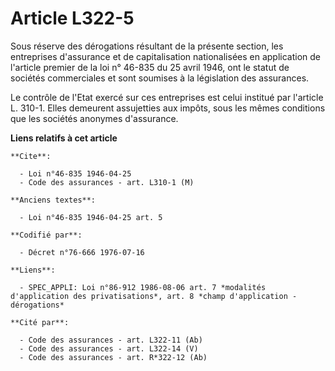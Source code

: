 # Article L322-5

Sous réserve des dérogations résultant de la présente section, les entreprises d'assurance et de capitalisation nationalisées
en application de l'article premier de la loi n° 46-835 du 25 avril 1946, ont le statut de sociétés commerciales et sont
soumises à la législation des assurances.

Le contrôle de l'Etat exercé sur ces entreprises est celui institué par l'article L. 310-1. Elles demeurent assujetties aux
impôts, sous les mêmes conditions que les sociétés anonymes d'assurance.

**Liens relatifs à cet article**

	**Cite**:

	  - Loi n°46-835 1946-04-25
	  - Code des assurances - art. L310-1 (M)

	**Anciens textes**:

	  - Loi n°46-835 1946-04-25 art. 5

	**Codifié par**:

	  - Décret n°76-666 1976-07-16

	**Liens**:

	  - SPEC_APPLI: Loi n°86-912 1986-08-06 art. 7 *modalités d'application des privatisations*, art. 8 *champ d'application - dérogations*

	**Cité par**:

	  - Code des assurances - art. L322-11 (Ab)
	  - Code des assurances - art. L322-14 (V)
	  - Code des assurances - art. R*322-12 (Ab)
